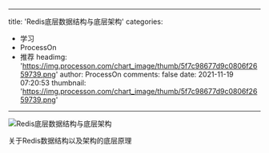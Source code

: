 
---
title: 'Redis底层数据结构与底层架构'
categories: 
 - 学习
 - ProcessOn
 - 推荐
headimg: 'https://img.processon.com/chart_image/thumb/5f7c98677d9c0806f2659739.png'
author: ProcessOn
comments: false
date: 2021-11-19 07:20:53
thumbnail: 'https://img.processon.com/chart_image/thumb/5f7c98677d9c0806f2659739.png'
---

<div>   
<img class="thumb" alt="Redis底层数据结构与底层架构" src="https://img.processon.com/chart_image/thumb/5f7c98677d9c0806f2659739.png" referrerpolicy="no-referrer">
<p>关于Redis数据结构以及架构的底层原理</p>  
</div>
            